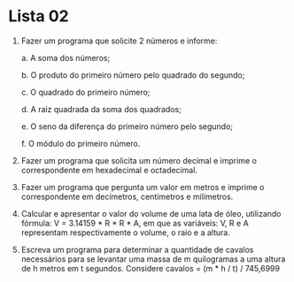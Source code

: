 # Lista 02

1. Fazer um programa que solicite 2 números e informe:
    
    a. A soma dos números;

    b. O produto do primeiro número pelo quadrado do segundo;
    
    c. O quadrado do primeiro número;
    
    d. A raiz quadrada da soma dos quadrados;
    
    e. O seno da diferença do primeiro número pelo segundo;
    
    f. O módulo do primeiro número.

2. Fazer um programa que solicita um número decimal e imprime o correspondente em hexadecimal e octadecimal.

3. Fazer um programa que pergunta um valor em metros e imprime o correspondente em decímetros, centímetros e milímetros.

4. Calcular e apresentar o valor do volume de uma lata de óleo, utilizando fórmula: V = 3.14159 * R * R * A, em que as variáveis: V, R e A representam respectivamente o volume, o raio e a altura.

5. Escreva um programa para determinar a quantidade de cavalos necessários para se levantar uma massa de m quilogramas a uma altura de h metros em t segundos. Considere cavalos = (m * h / t) / 745,6999
